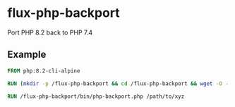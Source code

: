 # flux-php-backport

Port PHP 8.2 back to PHP 7.4

## Example

```dockerfile
FROM php:8.2-cli-alpine

RUN (mkdir -p /flux-php-backport && cd /flux-php-backport && wget -O - https://github.com/fluxfw/flux-php-backport/archive/refs/tags/%tag%.tar.gz | tar -xz --strip-components=1)

RUN /flux-php-backport/bin/php-backport.php /path/to/xyz
```
